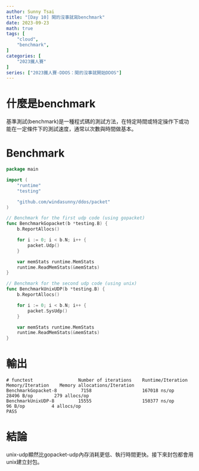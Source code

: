 ```yaml
---
author: Sunny Tsai
title: "[Day 10] 閑的沒事就寫benchmark"
date: 2023-09-23
math: true
tags: [
    "cloud",
    "benchmark",
]
categories: [
    "2023鐵人賽"
]
series: ["2023鐵人賽-DDOS：閑的沒事就開始DDOS"]
---
```

# 什麼是benchmark
基準測試(benchmark)是一種程式碼的測試方法，在特定時間或特定操作下或功能在一定條件下的測試速度，通常以次數與時間做基本。


# Benchmark
```go
package main

import (
	"runtime"
	"testing"

	"github.com/windasunny/ddos/packet"
)

// Benchmark for the first udp code (using gopacket)
func BenchmarkGopacket(b *testing.B) {
	b.ReportAllocs()

	for i := 0; i < b.N; i++ {
		packet.Udp()
	}

	var memStats runtime.MemStats
	runtime.ReadMemStats(&memStats)
}

// Benchmark for the second udp code (using unix)
func BenchmarkUnixUDP(b *testing.B) {
	b.ReportAllocs()

	for i := 0; i < b.N; i++ {
		packet.SysUdp()
	}

	var memStats runtime.MemStats
	runtime.ReadMemStats(&memStats)
}
```

# 輸出
```shell
# functest                 Number of iterations    Runtime/Iteration    Memory/Iteration    Memory allocations/Iteration
BenchmarkGopacket-8         7158                   167018 ns/op           28496 B/op        279 allocs/op
BenchmarkUnixUDP-8         15555                   150377 ns/op              96 B/op          4 allocs/op
PASS
```

# 結論
unix-udp顯然比gopacket-udp內存消耗更低、執行時間更快。接下來封包都會用unix建立封包。

